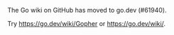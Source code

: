 The Go wiki on GitHub has moved to go.dev (#61940).

Try <https://go.dev/wiki/Gopher> or <https://go.dev/wiki/>.

